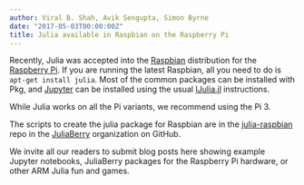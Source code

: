 ```yaml
---
author: Viral B. Shah, Avik Sengupta, Simon Byrne
date: "2017-05-03T00:00:00Z"
title: Julia available in Raspbian on the Raspberry Pi
---
```


Recently, Julia was accepted into the [Raspbian](https://www.raspberrypi.org/downloads/raspbian/) distribution for the [Raspberry Pi](https://raspberrypi.org). If you are running the latest Raspbian, all you need to do is `apt-get install julia`. Most of the common packages can be installed with Pkg, and [Jupyter](http://jupyter.org) can be installed using the usual [IJulia.jl](https://github.com/JuliaLang/IJulia.jl) instructions.

While Julia works on all the Pi variants, we recommend using the Pi 3.

The scripts to create the julia package for Raspbian are in the [julia-raspbian](https://github.com/JuliaBerry/julia-raspbian) repo in the [JuliaBerry](https://github.com/JuliaBerry) organization on GitHub.

We invite all our readers to submit blog posts here showing example Jupyter notebooks, JuliaBerry packages for the Raspberry Pi hardware, or other ARM Julia fun and games.
